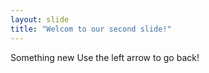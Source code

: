 ```yaml
---
layout: slide
title: "Welcom to our second slide!"
---
```

Something new
Use the left arrow to go back!
